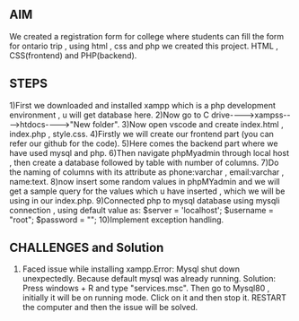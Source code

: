 ## AIM
We created a registration form for college where students can fill the form for ontario trip , using html , css and php we created this project. HTML , CSS(frontend) and PHP(backend).

## STEPS
1)First we downloaded and installed xampp which is a php development environment , u will get database here.
2)Now go to C drive---->xampss---->htdocs---->"New folder".
3)Now open vscode and create index.html , index.php , style.css.
4)Firstly we will create our frontend part (you can refer our github for the code).
5)Here comes the backend part where we have used mysql and php.
6)Then navigate phpMyadmin through local host , then create a database followed by table with number of columns.
7)Do the naming of columns with its attribute as phone:varchar , email:varchar , name:text.
8)now insert some random values in phpMYadmin and we will get a sample query for the values which u have inserted , which we will be using in our index.php.
9)Connected php to mysql database using mysqli connection , using default value as:
$server = 'localhost';
$username = "root";
$password = "";
10)Implement exception handling.

## CHALLENGES and Solution
1) Faced issue while installing xampp.Error: Mysql shut down unexpectedly. Because default mysql was already running. 
Solution: Press windows + R and type "services.msc". 
Then go to Mysql80 , initially it will be on running mode.
Click on it and then stop it.
RESTART the computer and then the issue will be solved.
